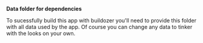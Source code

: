 **Data folder for dependencies**
 
To sucessfully build this app with buildozer you'll need to provide this folder with all data used by the app. Of course you can change any data to tinker with the looks on your own.

